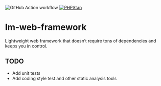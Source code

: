 ![GitHub Action workflow](https://github.com/matthewslouismarie/lm-web-framework/actions/workflows/php.yml/badge.svg)
[![PHPStan](https://github.com/matthewslouismarie/lm-web-framework/actions/workflows/phpstan.yml/badge.svg)](https://github.com/matthewslouismarie/lm-web-framework/actions/workflows/phpstan.yml)

# lm-web-framework

Lightweight web framework that doesn’t require tons of dependencies and keeps you in control.

## TODO

 - Add unit tests
 - Add coding style test and other static analysis tools